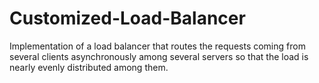# Customized-Load-Balancer
Implementation of a load balancer that routes the requests coming from several clients asynchronously among several servers so that the load is nearly evenly distributed among them.
